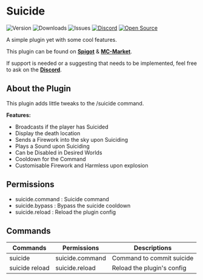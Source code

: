 # Suicide

![Version](https://img.shields.io/github/v/release/ExceptedPrism3/Suicide)
![Downloads](https://img.shields.io/github/downloads/ExceptedPrism3/Suicide/total)
![Issues](https://img.shields.io/github/issues/ExceptedPrism3/Suicide)
[![Discord](https://img.shields.io/discord/850407951629287424)](https://discord.gg/MfR5mcpVfX)
[![Open Source](https://badges.frapsoft.com/os/v1/open-source.svg?v=103)](https://opensource.org/)

A simple plugin yet with some cool features.

This plugin can be found on **[Spigot](https://www.spigotmc.org/resources/suicide.93367/)** & **[MC-Market](https://www.mc-market.org/resources/20360/)**.

If support is needed or a suggesting that needs to be implemented, feel free to ask on the **[Discord](https://discord.gg/MfR5mcpVfX)**.

## About the Plugin
This plugin adds little tweaks to the /suicide command.

**Features:**
* Broadcasts if the player has Suicided
* Display the death location
* Sends a Firework into the sky upon Suiciding
* Plays a Sound upon Suiciding
* Can be Disabled in Desired Worlds
* Cooldown for the Command
* Customisable Firework and Harmless upon explosion

## Permissions
- suicide.command : Suicide command
- suicide.bypass : Bypass the suicide cooldown
- suicide.reload : Reload the plugin config

## Commands

<table>
  <thead>
    <tr>
      <th>Commands</th>
      <th>Permissions</th>
      <th>Descriptions</th>
    </tr>
  </thead>
  <tbody>
    <tr>
      <td>suicide</td>
      <td>suicide.command</td>
      <td>Command to commit suicide</td>
    </tr>
    <tr>
      <td>suicide reload</td>
      <td>suicide.reload</td>
      <td>Reload the plugin's config</td>
    </tr>
  </tbody>
</table>
